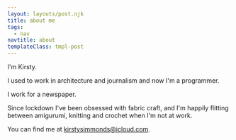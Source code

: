 ```yaml
---
layout: layouts/post.njk
title: about me
tags:
  - nav
navtitle: about
templateClass: tmpl-post
---
```


I'm Kirsty.

I used to work in architecture and journalism and now I'm a programmer.

I work for a newspaper.

Since lockdown I've been obsessed with fabric craft, and I'm happily flitting between amigurumi, knitting and crochet when I'm not at work.

You can find me at kirstysimmonds@icloud.com.
